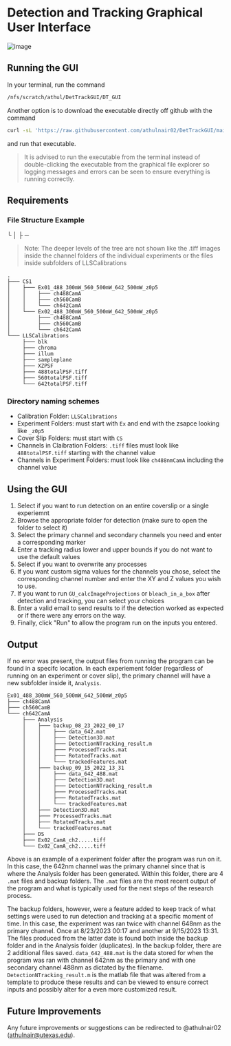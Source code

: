 # Detection and Tracking Graphical User Interface
![image](https://github.com/athulnair02/DetTrackGUI/assets/42418601/237424b8-83d0-48e3-a085-b914495ef97d)

## Running the GUI

In your terminal, run the command 
```bash
/nfs/scratch/athul/DetTrackGUI/DT_GUI
```
Another option is to download the executable directly off github with the command
```bash
curl -sL 'https://raw.githubusercontent.com/athulnair02/DetTrackGUI/main/DT_GUI' > DT_GUI && chmod +x ./DT_GUI
```
and run that executable.

> It is advised to run the executable from the terminal instead of double-clicking the executable from the graphical file explorer so logging messages and errors can be seen to ensure everything is running correctly.

## Requirements
### File Structure Example
└ │ ├ ─ 
> Note: The deeper levels of the tree are not shown like the .tiff images inside the channel folders of the individual experiments or the files inside subfolders of LLSCalibrations
```
.
├─── CS1
│    ├─── Ex01_488_300mW_560_500mW_642_500mW_z0p5
│    │    ├─── ch488CamA
│    │    ├─── ch560CamB
│    │    └─── ch642CamA
│    └─── Ex02_488_300mW_560_500mW_642_500mW_z0p5
│         ├─── ch488CamA
│         ├─── ch560CamB
│         └─── ch642CamA
└─── LLSCalibrations
     ├─── blk
     ├─── chroma
     ├─── illum
     ├─── sampleplane
     ├─── XZPSF
     ├─── 488totalPSF.tiff
     ├─── 560totalPSF.tiff
     └─── 642totalPSF.tiff 
```


### Directory naming schemes
- Calibration Folder: `LLSCalibrations`
- Experiment Folders: must start with `Ex` and end with the zsapce looking like `_z0p5`
- Cover Slip Folders: must start with `CS`
- Channels in Claibration Folders: `.tiff` files must look like `488totalPSF.tiff` starting with the channel value
- Channels in Experiment Folders: must look like `ch488nmCamA` including the channel value


## Using the GUI
1. Select if you want to run detection on an entire coverslip or a single experiemnt
2. Browse the appropriate folder for detection (make sure to open the folder to select it)
3. Select the primary channel and secondary channels you need and enter a corresponding marker
4. Enter a tracking radius lower and upper bounds if you do not want to use the default values
5. Select if you want to overwrite any processes
6. If you want custom sigma values for the channels you chose, select the corresponding channel number and enter the XY and Z values you wish to use.
7. If you want to run `GU_calcImageProjections` or `bleach_in_a_box` after detection and tracking, you can select your choices
8. Enter a valid email to send results to if the detection worked as expected or if there were any errors on the way.
9. Finally, click "Run" to allow the program run on the inputs you entered.

## Output
If no error was present, the output files from running the program can be found in a specifc location. In each experiement folder (regardless of running on an experiment or cover slip), the primary channel will have a new subfolder inside it, `Analysis`.

```
Ex01_488_300mW_560_500mW_642_500mW_z0p5
├─── ch488CamA
├─── ch560CamB
└─── ch642CamA
     ├─── Analysis
     │    ├─── backup_08_23_2022_00_17
     │    │    ├─── data_642.mat
     │    │    ├─── Detection3D.mat
     │    │    ├─── DetectionNTracking_result.m
     │    │    ├─── ProcessedTracks.mat
     │    │    ├─── RotatedTracks.mat
     │    │    └─── trackedFeatures.mat
     │    ├─── backup_09_15_2022_13_31
     │    │    ├─── data_642_488.mat
     │    │    ├─── Detection3D.mat
     │    │    ├─── DetectionNTracking_result.m
     │    │    ├─── ProcessedTracks.mat
     │    │    ├─── RotatedTracks.mat
     │    │    └─── trackedFeatures.mat
     │    ├─── Detection3D.mat
     │    ├─── ProcessedTracks.mat
     │    ├─── RotatedTracks.mat
     │    └─── trackedFeatures.mat
     ├─── DS
     ├─── Ex02_CamA_ch2.....tiff
     └─── Ex02_CamA_ch2.....tiff
```

Above is an example of a experiment folder after the program was run on it. In this case, the 642nm channel was the primary channel since that is where the Analysis folder has been generated. Within this folder, there are 4 `.mat` files and backup folders. The `.mat` files are the most recent output of the program and what is typically used for the next steps of the research process.

The backup folders, however, were a feature added to keep track of what settings were used to run detection and tracking at a specific moment of time. In this case, the experiment was ran twice with channel 648nm as the primary channel. Once at 8/23/2023 00:17 and another at 9/15/2023 13:31. The files produced from the latter date is found both inside the backup folder and in the Analysis folder (duplicates). In the backup folder, there are 2 additional files saved. `data_642_488.mat` is the data stored for when the program was ran with channel 642nm as the primary and with one secondary channel 488nm as dictated by the filename. `DetectionNTracking_result.m` is the matlab file that was altered from a template to produce these results and can be viewed to ensure correct inputs and possibly alter for a even more customized result.

## Future Improvements
Any future improvements or suggestions can be redirected to @athulnair02 (athulnair@utexas.edu).

